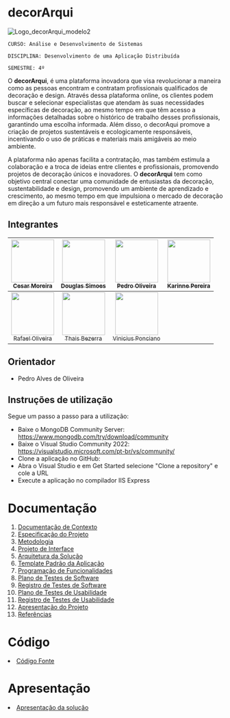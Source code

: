 # decorArqui 

![Logo_decorArqui_modelo2](https://github.com/ICEI-PUC-Minas-PMV-ADS/pmv-ads-2023-2-e4-proj-infra-t4-decorarqui/assets/60409021/2428b8bd-4c5a-4673-9827-b7fb8fd9aba3)


`CURSO: Análise e Desenvolvimento de Sistemas`

`DISCIPLINA: Desenvolvimento de uma Aplicação Distribuída`

`SEMESTRE: 4º`

  O **decorArqui**, é uma plataforma inovadora que visa revolucionar a maneira como as pessoas encontram e contratam profissionais qualificados de decoração e design. Através dessa plataforma online, os clientes podem buscar e selecionar especialistas que atendam às suas necessidades específicas de decoração, ao mesmo tempo em que têm acesso a informações detalhadas sobre o histórico de trabalho desses profissionais, garantindo uma escolha informada. Além disso, o decorAqui promove a criação de projetos sustentáveis e ecologicamente responsáveis, incentivando o uso de práticas e materiais mais amigáveis ao meio ambiente.

  A plataforma não apenas facilita a contratação, mas também estimula a colaboração e a troca de ideias entre clientes e profissionais, promovendo projetos de decoração únicos e inovadores. O **decorArqui** tem como objetivo central conectar uma comunidade de entusiastas da decoração, sustentabilidade e design, promovendo um ambiente de aprendizado e crescimento, ao mesmo tempo em que impulsiona o mercado de decoração em direção a um futuro mais responsável e esteticamente atraente.

## Integrantes

| [<img src="https://avatars.githubusercontent.com/u/101225097?v=4" width=100><br><sub>Cesar Moreira </sub>](https://github.com/cesarluiscostam) | [<img src="https://avatars.githubusercontent.com/u/103225367?v=4" width=100><br><sub>Douglas Simoes </sub>](https://github.com/delarettdouglas) | [<img src="https://avatars.githubusercontent.com/u/53317747?v=4" width=100><br><sub>Pedro Oliveira</sub>](https://github.com/pedroertal) | [<img src="https://avatars.githubusercontent.com/u/60409021?v=4" width=100><br><sub>Karinne Pereira</sub>](https://github.com/KahMassensini) 
| :----: | :----: | :----: | :----: |
| [<img src="https://avatars.githubusercontent.com/u/103225907?v=4" width=100><br><sub>Rafael Oliveira</sub>](https://github.com/rafasensacional) | [<img src="https://avatars.githubusercontent.com/u/59944150?v=4" width=100><br><sub>Thais Bezerra</sub>](https://github.com/thatavieira) | [<img src="https://avatars.githubusercontent.com/u/86004024?v=4" width=100><br><sub>Vinicius Ponciano</sub>](https://github.com/Vinicius-S-P)

## Orientador

* Pedro Alves de Oliveira

## Instruções de utilização

Segue um passo a passo para a utilização:
- Baixe o MongoDB Community Server: https://www.mongodb.com/try/download/community
- Baixe o Visual Studio Community 2022: https://visualstudio.microsoft.com/pt-br/vs/community/
- Clone a aplicação no GitHub:  
- Abra o Visual Studio e em Get Started selecione "Clone a repository" e cole a URL
- Execute a aplicação no compilador IIS Express

# Documentação

<ol>
<li><a href="docs/01-Documentação de Contexto.md"> Documentação de Contexto</a></li>
<li><a href="docs/02-Especificação do Projeto.md"> Especificação do Projeto</a></li>
<li><a href="docs/03-Metodologia.md"> Metodologia</a></li>
<li><a href="docs/04-Projeto de Interface.md"> Projeto de Interface</a></li>
<li><a href="docs/05-Arquitetura da Solução.md"> Arquitetura da Solução</a></li>
<li><a href="docs/06-Template Padrão da Aplicação.md"> Template Padrão da Aplicação</a></li>
<li><a href="docs/07-Programação de Funcionalidades.md"> Programação de Funcionalidades</a></li>
<li><a href="docs/08-Plano de Testes de Software.md"> Plano de Testes de Software</a></li>
<li><a href="docs/09-Registro de Testes de Software.md"> Registro de Testes de Software</a></li>
<li><a href="docs/10-Plano de Testes de Usabilidade.md"> Plano de Testes de Usabilidade</a></li>
<li><a href="docs/11-Registro de Testes de Usabilidade.md"> Registro de Testes de Usabilidade</a></li>
<li><a href="docs/12-Apresentação do Projeto.md"> Apresentação do Projeto</a></li>
<li><a href="docs/13-Referências.md"> Referências</a></li>
</ol>

# Código

<li><a href="src/README.md"> Código Fonte</a></li>

# Apresentação

<li><a href="presentation/README.md"> Apresentação da solução</a></li>
